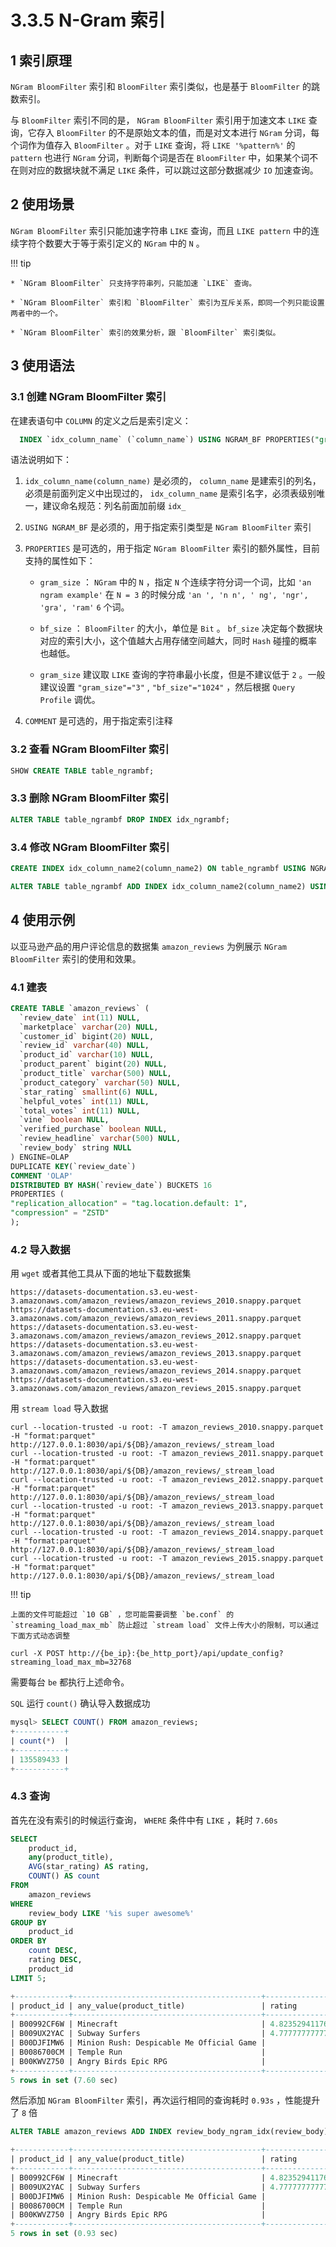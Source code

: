 # 3.3.5 N-Gram 索引

## 1 索引原理

`NGram BloomFilter` 索引和 `BloomFilter` 索引类似，也是基于 `BloomFilter` 的跳数索引。

与 `BloomFilter` 索引不同的是， `NGram BloomFilter` 索引用于加速文本 `LIKE` 查询，它存入 `BloomFilter` 的不是原始文本的值，而是对文本进行 `NGram` 分词，每个词作为值存入 `BloomFilter` 。对于 `LIKE` 查询，将 `LIKE '%pattern%'` 的 `pattern` 也进行 `NGram` 分词，判断每个词是否在 `BloomFilter` 中，如果某个词不在则对应的数据块就不满足 `LIKE` 条件，可以跳过这部分数据减少 `IO` 加速查询。

## 2 使用场景

`NGram BloomFilter` 索引只能加速字符串 `LIKE` 查询，而且 `LIKE pattern` 中的连续字符个数要大于等于索引定义的 `NGram` 中的 `N` 。

!!! tip

    * `NGram BloomFilter` 只支持字符串列，只能加速 `LIKE` 查询。
    
    * `NGram BloomFilter` 索引和 `BloomFilter` 索引为互斥关系，即同一个列只能设置两者中的一个。
    
    * `NGram BloomFilter` 索引的效果分析，跟 `BloomFilter` 索引类似。

## 3 使用语法

### 3.1 创建 NGram BloomFilter 索引

在建表语句中 `COLUMN` 的定义之后是索引定义：

```sql
  INDEX `idx_column_name` (`column_name`) USING NGRAM_BF PROPERTIES("gram_size"="3", "bf_size"="1024") COMMENT 'username ngram_bf index'
```

语法说明如下：

1. `idx_column_name(column_name)` 是必须的， `column_name` 是建索引的列名，必须是前面列定义中出现过的， `idx_column_name` 是索引名字，必须表级别唯一，建议命名规范：列名前面加前缀 `idx_`

2. `USING NGRAM_BF` 是必须的，用于指定索引类型是 `NGram BloomFilter` 索引

3. `PROPERTIES` 是可选的，用于指定 `NGram BloomFilter` 索引的额外属性，目前支持的属性如下：

    * `gram_size` ： `NGram` 中的 `N` ，指定 `N` 个连续字符分词一个词，比如 `'an ngram example'` 在 `N = 3` 的时候分成 `'an ', 'n n', ' ng', 'ngr', 'gra', 'ram'` `6` 个词。

    * `bf_size` ： `BloomFilter` 的大小，单位是 `Bit` 。 `bf_size` 决定每个数据块对应的索引大小，这个值越大占用存储空间越大，同时 `Hash` 碰撞的概率也越低。

    * `gram_size` 建议取 `LIKE` 查询的字符串最小长度，但是不建议低于 `2` 。一般建议设置 `"gram_size"="3"` , `"bf_size"="1024"` ，然后根据 `Query Profile` 调优。

4. `COMMENT` 是可选的，用于指定索引注释

### 3.2 查看 NGram BloomFilter 索引

```sql
SHOW CREATE TABLE table_ngrambf;
```

### 3.3 删除 NGram BloomFilter 索引

```sql
ALTER TABLE table_ngrambf DROP INDEX idx_ngrambf;
```

### 3.4 修改 NGram BloomFilter 索引

```sql
CREATE INDEX idx_column_name2(column_name2) ON table_ngrambf USING NGRAM_BF PROPERTIES("gram_size"="3", "bf_size"="1024") COMMENT 'username ngram_bf index';

ALTER TABLE table_ngrambf ADD INDEX idx_column_name2(column_name2) USING NGRAM_BF PROPERTIES("gram_size"="3", "bf_size"="1024") COMMENT 'username ngram_bf index';
```

## 4 使用示例

以亚马逊产品的用户评论信息的数据集 `amazon_reviews` 为例展示 `NGram BloomFilter` 索引的使用和效果。

### 4.1 建表

```sql
CREATE TABLE `amazon_reviews` (  
  `review_date` int(11) NULL,  
  `marketplace` varchar(20) NULL,  
  `customer_id` bigint(20) NULL,  
  `review_id` varchar(40) NULL,
  `product_id` varchar(10) NULL,
  `product_parent` bigint(20) NULL,
  `product_title` varchar(500) NULL,
  `product_category` varchar(50) NULL,
  `star_rating` smallint(6) NULL,
  `helpful_votes` int(11) NULL,
  `total_votes` int(11) NULL,
  `vine` boolean NULL,
  `verified_purchase` boolean NULL,
  `review_headline` varchar(500) NULL,
  `review_body` string NULL
) ENGINE=OLAP
DUPLICATE KEY(`review_date`)
COMMENT 'OLAP'
DISTRIBUTED BY HASH(`review_date`) BUCKETS 16
PROPERTIES (
"replication_allocation" = "tag.location.default: 1",
"compression" = "ZSTD"
);
```

### 4.2 导入数据

用 `wget` 或者其他工具从下面的地址下载数据集

```shell
https://datasets-documentation.s3.eu-west-3.amazonaws.com/amazon_reviews/amazon_reviews_2010.snappy.parquet
https://datasets-documentation.s3.eu-west-3.amazonaws.com/amazon_reviews/amazon_reviews_2011.snappy.parquet
https://datasets-documentation.s3.eu-west-3.amazonaws.com/amazon_reviews/amazon_reviews_2012.snappy.parquet
https://datasets-documentation.s3.eu-west-3.amazonaws.com/amazon_reviews/amazon_reviews_2013.snappy.parquet
https://datasets-documentation.s3.eu-west-3.amazonaws.com/amazon_reviews/amazon_reviews_2014.snappy.parquet
https://datasets-documentation.s3.eu-west-3.amazonaws.com/amazon_reviews/amazon_reviews_2015.snappy.parquet
```

用 `stream load` 导入数据

```shell
curl --location-trusted -u root: -T amazon_reviews_2010.snappy.parquet -H "format:parquet" http://127.0.0.1:8030/api/${DB}/amazon_reviews/_stream_load
curl --location-trusted -u root: -T amazon_reviews_2011.snappy.parquet -H "format:parquet" http://127.0.0.1:8030/api/${DB}/amazon_reviews/_stream_load
curl --location-trusted -u root: -T amazon_reviews_2012.snappy.parquet -H "format:parquet" http://127.0.0.1:8030/api/${DB}/amazon_reviews/_stream_load
curl --location-trusted -u root: -T amazon_reviews_2013.snappy.parquet -H "format:parquet" http://127.0.0.1:8030/api/${DB}/amazon_reviews/_stream_load
curl --location-trusted -u root: -T amazon_reviews_2014.snappy.parquet -H "format:parquet" http://127.0.0.1:8030/api/${DB}/amazon_reviews/_stream_load
curl --location-trusted -u root: -T amazon_reviews_2015.snappy.parquet -H "format:parquet" http://127.0.0.1:8030/api/${DB}/amazon_reviews/_stream_load
```

!!! tip

    上面的文件可能超过 `10 GB` ，您可能需要调整 `be.conf` 的 `streaming_load_max_mb` 防止超过 `stream load` 文件上传大小的限制，可以通过下面方式动态调整

```shell
curl -X POST http://{be_ip}:{be_http_port}/api/update_config?streaming_load_max_mb=32768
```

需要每台 `be` 都执行上述命令。

`SQL` 运行 `count()` 确认导入数据成功

```sql
mysql> SELECT COUNT() FROM amazon_reviews;
+-----------+
| count(*)  |
+-----------+
| 135589433 |
+-----------+
```

### 4.3 查询

首先在没有索引的时候运行查询， `WHERE` 条件中有 `LIKE` ，耗时 `7.60s`

```sql
SELECT
    product_id,
    any(product_title),
    AVG(star_rating) AS rating,
    COUNT() AS count
FROM
    amazon_reviews
WHERE
    review_body LIKE '%is super awesome%'
GROUP BY
    product_id
ORDER BY
    count DESC,
    rating DESC,
    product_id
LIMIT 5;

+------------+------------------------------------------+--------------------+-------+
| product_id | any_value(product_title)                 | rating             | count |
+------------+------------------------------------------+--------------------+-------+
| B00992CF6W | Minecraft                                | 4.8235294117647056 |    17 |
| B009UX2YAC | Subway Surfers                           | 4.7777777777777777 |     9 |
| B00DJFIMW6 | Minion Rush: Despicable Me Official Game |              4.875 |     8 |
| B0086700CM | Temple Run                               |                  5 |     6 |
| B00KWVZ750 | Angry Birds Epic RPG                     |                  5 |     6 |
+------------+------------------------------------------+--------------------+-------+
5 rows in set (7.60 sec)
```

然后添加 `NGram BloomFilter` 索引，再次运行相同的查询耗时 `0.93s` ，性能提升了 `8` 倍

```sql
ALTER TABLE amazon_reviews ADD INDEX review_body_ngram_idx(review_body) USING NGRAM_BF PROPERTIES("gram_size"="10", "bf_size"="10240");
```

```sql
+------------+------------------------------------------+--------------------+-------+
| product_id | any_value(product_title)                 | rating             | count |
+------------+------------------------------------------+--------------------+-------+
| B00992CF6W | Minecraft                                | 4.8235294117647056 |    17 |
| B009UX2YAC | Subway Surfers                           | 4.7777777777777777 |     9 |
| B00DJFIMW6 | Minion Rush: Despicable Me Official Game |              4.875 |     8 |
| B0086700CM | Temple Run                               |                  5 |     6 |
| B00KWVZ750 | Angry Birds Epic RPG                     |                  5 |     6 |
+------------+------------------------------------------+--------------------+-------+
5 rows in set (0.93 sec)
```
